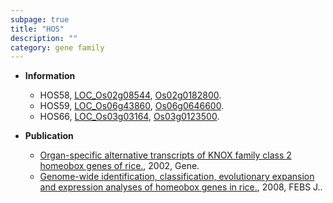 ```yaml
---
subpage: true
title: "HOS"
description: ""
category: gene family
---
```


* **Information**  
    + HOS58, [LOC_Os02g08544](http://rice.plantbiology.msu.edu/cgi-bin/ORF_infopage.cgi?orf=LOC_Os02g08544), [Os02g0182800](http://rapdb.dna.affrc.go.jp/viewer/gbrowse_details/irgsp1?name=Os02g0182800).
    + HOS59, [LOC_Os06g43860](http://rice.plantbiology.msu.edu/cgi-bin/ORF_infopage.cgi?orf=LOC_Os06g43860), [Os06g0646600](http://rapdb.dna.affrc.go.jp/viewer/gbrowse_details/irgsp1?name=Os06g0646600).
    + HOS66, [LOC_Os03g03164](http://rice.plantbiology.msu.edu/cgi-bin/ORF_infopage.cgi?orf=LOC_Os03g03164), [Os03g0123500](http://rapdb.dna.affrc.go.jp/viewer/gbrowse_details/irgsp1?name=Os03g0123500).

* **Publication**  
    + [Organ-specific alternative transcripts of KNOX family class 2 homeobox genes of rice.](http://www.ncbi.nlm.nih.gov/pubmed?term=Organ-specific+alternative+transcripts+of+KNOX+family+class+2+homeobox+genes+of+rice.%5BTitle%5D), 2002, Gene.
    + [Genome-wide identification, classification, evolutionary expansion and expression analyses of homeobox genes in rice.](http://www.ncbi.nlm.nih.gov/pubmed?term=Genome-wide+identification,+classification,+evolutionary+expansion+and+expression+analyses+of+homeobox+genes+in+rice.%5BTitle%5D), 2008, FEBS J..


